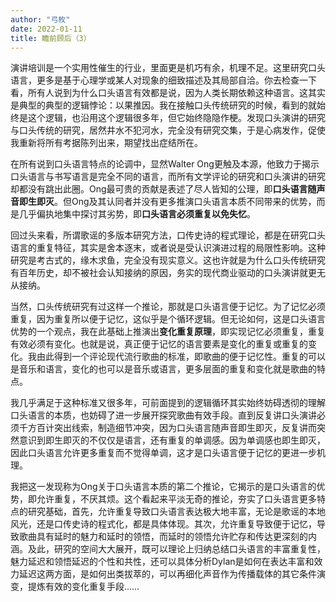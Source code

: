 ```yaml
---
author: "弓枚"
date: 2022-01-11
title: 瞻前顾后（3）
---
```


演讲培训是一个实用性催生的行业，里面更是机巧有余，机理不足。这里研究口头语言，更多是基于心理学或某人对现象的细致描述及其局部自洽。你去检查一下看，所有人说到为什么口头语言有效都是说，因为人类长期依赖这种语言。这其实是典型的典型的逻辑悖论：以果推因。我在接触口头传统研究的时候，看到的就始终是这个逻辑，也沿用这个逻辑很多年，但它始终隐隐作梗。发现口头演讲的研究与口头传统的研究，居然井水不犯河水，完全没有研究交集，于是心病发作，促使我重新将所有考据陈列出来，期望找出症结所在。

在所有说到口头语言特点的论调中，显然Walter Ong更触及本源，他致力于揭示口头语言与书写语言是完全不同的语言，而所有文学评论的研究和口头演讲的研究却都没有跳出此圈。Ong最可贵的贡献是表述了尽人皆知的公理，即**口头语言随声音即生即灭**。但Ong及其认同者并没有更多推演口头语言本质不同带来的优势，而是几乎偏执地集中探讨其劣势，即**口头语言必须重复以免失忆**。

回过头来看，所谓歌谣的多版本研究方法，口传史诗的程式理论，都是在研究口头语言的重复特征，其实是舍本逐末，或者说是受认识演进过程的局限性影响。这种研究是考古式的，缘木求鱼，完全没有现实意义。这也许就是为什么口头传统研究有百年历史，却不被社会认知接纳的原因，务实的现代商业驱动的口头演讲就更无从接纳。

当然，口头传统研究有过这样一个推论，那就是口头语言便于记忆。为了记忆必须重复，因为重复所以便于记忆，这似乎是个循环逻辑。但无论如何，这是口头语言优势的一个观点，我在此基础上推演出**变化重复原理**，即实现记忆必须重复，重复有效必须有变化。也就是说，真正便于记忆的语言要素是变化的重复或重复的变化。我由此得到一个评论现代流行歌曲的标准，即歌曲的便于记忆性。重复的可以是音乐和语言，变化的也可以是音乐或语言，更多层面的重复和变化就是歌曲的特点。

我几乎满足于这种标准又很多年，可前面提到的逻辑循环其实始终妨碍透彻的理解口头语言的本质，也妨碍了进一步展开探究歌曲有效手段。直到反复讲口头演讲必须千方百计突出线索，制造细节冲突，因为口头语言随声音即生即灭，反复讲而突然意识到即生即灭的不仅仅是语言，还有重复的单调感。因为单调感也即生即灭，因此口头语言允许更多重复而不觉得单调，这才是口头语言便于记忆的更进一步机理。

我把这一发现称为Ong关于口头语言本质的第二个推论，它揭示的是口头语言的优势，即允许重复，不厌其烦。这个看起来平淡无奇的推论，夯实了口头语言更多特点的研究基础，首先，允许重复导致口头语言表达极大地丰富，无论是歌谣的本地风光，还是口传史诗的程式化，都是具体体现。其次，允许重复导致便于记忆，导致歌曲具有延时的魅力和延时的领悟，而延时的领悟允许贮存和传达更深刻的内涵。及此，研究的空间大大展开，既可以理论上归纳总结口头语言的丰富重复性，魅力延迟和领悟延迟的个性和共性，还可以具体分析Dylan是如何在表达丰富和效力延迟这两方面，是如何出类拔萃的，可以再细化声音作为传播载体的其它条件演变，提炼有效的变化重复手段……



